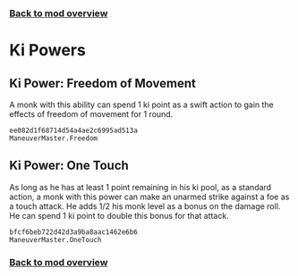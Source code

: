 ### [Back to mod overview](./README.md)

# Ki Powers

## Ki Power: Freedom of Movement

A monk with this ability can spend 1 ki point as a swift action to gain the effects of freedom of movement for 1 round.

`ee082d1f68714d54a4ae2c6995ad513a`  
`ManeuverMaster.Freedom`  

## Ki Power: One Touch

As long as he has at least 1 point remaining in his ki pool, as a standard action, a monk with this power can make an unarmed strike against a foe as a touch attack. He adds 1/2 his monk level as a bonus on the damage roll. He can spend 1 ki point to double this bonus for that attack.

`bfcf6beb722d42d3a9ba8aac1462e6b6`  
`ManeuverMaster.OneTouch`  


### [Back to mod overview](./README.md)
